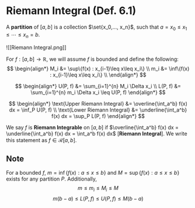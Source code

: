 # Riemann Integral (Def. 6.1)

A **partition** of $[a, b]$ is a collection $\set{x_0,..., x_n}$, such that $a = x_0\leq x_1\leq\cdots \leq x_n = b$.

![[Riemann Integral.png]]

For $f: [a, b]\to\mathbb{R}$, we will assume $f$ is bounded and define the following:
$$
\begin{align*}
M_i &= \sup\{f(x) : x_{i-1}\leq x\leq x_i\} \\
m_i &= \inf\{f(x) : x_{i-1}\leq x\leq x_i\} \\
\end{align*}
$$

$$
\begin{align*}
U(P, f) &= \sum_{i=1}^{n} M_i \Delta x_i \\
L(P, f) &= \sum_{i=1}^{n} m_i \Delta x_i \leq U(P, f)
\end{align*}
$$

$$
\begin{align*}
\text{Upper Riemann Integral} &= \overline{\int_a^b} f(x) dx = \inf_P U(P, f) \\
\text{Lower Riemann Integral} &= \underline{\int_a^b} f(x) dx = \sup_P L(P, f)
\end{align*}
$$

We say $f$ is **Riemann Integrable** on $[a, b]$ if $\overline{\int_a^b} f(x) dx = \underline{\int_a^b} f(x) dx = \int_a^b f(x) dx$ [**Riemann Integral**]. We write this statement as $f\in\mathcal{R}[a,b]$.

## Note
For a bounded $f$, $m = \inf\{f(x) : a\leq x\leq b\}$ and $M = \sup\{f(x) : a\leq x\leq b\}$ exists for any partition $P$. Additionally,
$$m\leq m_i\leq M_i\leq M$$
$$m(b - a)\leq L(P, f)\leq U(P, f)\leq M(b - a)$$
